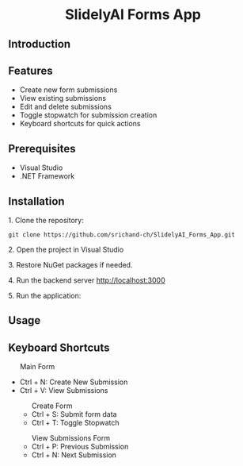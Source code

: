 
<!-- Title -->
<h1 align="center">SlidelyAI Forms App</h1>

<h2>Introduction</h2>


<!-- Features -->
<h2>Features</h2>
<ul>
  <li>Create new form submissions</li>
  <li>View existing submissions </li>
  <li>Edit and delete submissions</li>
  <li>Toggle stopwatch for submission creation</li>
  <li>Keyboard shortcuts for quick actions
</ul>
<!-- Prerequisites -->
<h2>Prerequisites</h2>
<ul>
  <li>Visual Studio</a></li>
  <li>.NET Framework</li>
</ul>

<!-- Installation -->
<h2>Installation</h2>

<p>1. Clone the repository:</p>

<pre><code>git clone https://github.com/srichand-ch/SlidelyAI_Forms_App.git</code></pre>

<p>2. Open the project in Visual Studio</p>

<p>3. Restore NuGet packages if needed.</p>

<p>4. Run the backend server <a href="http://localhost:3000">http://localhost:3000</a></p>

<p>5. Run the application:</p>


<!-- Usage -->
<h2>Usage</h2>



<!-- Keyboard shoetcuts-->
<h2>Keyboard Shortcuts</h2>
<ul>
    <p>Main Form</p>
    <li>Ctrl + N: Create New Submission</li>
    <li>Ctrl + V: View Submissions</li>

  <ul>
    Create Form
    <li>Ctrl + S: Submit form data</li>
    <li>Ctrl + T: Toggle Stopwatch</li>
  </ul>
  
  <ul>
    View Submissions Form
    <li>Ctrl + P: Previous Submission</li>
    <li>Ctrl + N: Next Submission</li>
  </ul>
</ul>
